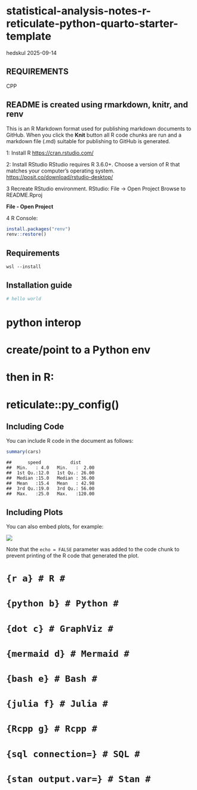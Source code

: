 statistical-analysis-notes-r-reticulate-python-quarto-starter-template
================
hedskul
2025-09-14

## REQUIREMENTS

CPP

## README is created using rmarkdown, knitr, and renv

This is an R Markdown format used for publishing markdown documents to
GitHub. When you click the **Knit** button all R code chunks are run and
a markdown file (.md) suitable for publishing to GitHub is generated.

1: Install R <https://cran.rstudio.com/>

2: Install RStudio RStudio requires R 3.6.0+. Choose a version of R that
matches your computer’s operating system.
<https://posit.co/download/rstudio-desktop/>

3 Recreate RStudio environment. RStudio: File -\> Open Project Browse to
README.Rproj

**File - Open Project**

4 R Console:

``` r
install.packages("renv")
renv::restore()
```

## Requirements

    wsl --install

## Installation guide

``` bash
# hello world
```

# python interop

# create/point to a Python env

# then in R:

# reticulate::py_config()

## Including Code

You can include R code in the document as follows:

``` r
summary(cars)
```

    ##      speed           dist       
    ##  Min.   : 4.0   Min.   :  2.00  
    ##  1st Qu.:12.0   1st Qu.: 26.00  
    ##  Median :15.0   Median : 36.00  
    ##  Mean   :15.4   Mean   : 42.98  
    ##  3rd Qu.:19.0   3rd Qu.: 56.00  
    ##  Max.   :25.0   Max.   :120.00

## Including Plots

You can also embed plots, for example:

![](figs/pressure-1.png)<!-- -->

Note that the `echo = FALSE` parameter was added to the code chunk to
prevent printing of the R code that generated the plot.

# `{r a} # R #`

# `{python b} # Python #`

# `{dot c} # GraphViz #`

# `{mermaid d} # Mermaid #`

# `{bash e} # Bash #`

# `{julia f} # Julia #`

# `{Rcpp g} # Rcpp #`

# `{sql connection=} # SQL #`

# `{stan output.var=} # Stan #`
